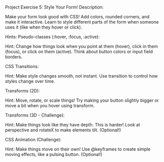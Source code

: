 Project Exercise 5: Style Your Form!
Description:

Make your form look good with CSS! Add colors, rounded corners, and make it
interactive. Learn to style different parts of the form when someone uses it (like when
they hover or click).


Hints: Pseudo-classes (:hover, :focus, :active):

Hint: Change how things look when you point at them (hover), click in them (focus), or
click on them (active). Think about button colors or input field borders.


CSS Transitions:

Hint: Make style changes smooth, not instant. Use transition to control how styles
change over time.

Transforms (2D):

Hint: Move, rotate, or scale things! Try making your button slightly bigger or move a bit
when you hover using transform.

Transforms (3D - Challenge):

Hint: Make things look like they have depth. This is harder! Look at perspective and
rotateX to make elements tilt. (Optional!)

CSS Animation (Challenge):

Hint: Make things move on their own! Use @keyframes to create simple moving
effects, like a pulsing button. (Optional!)